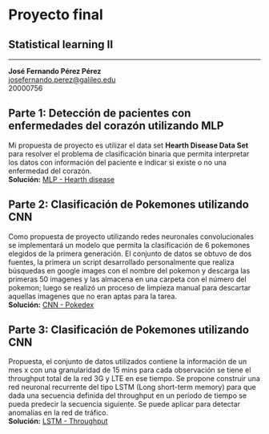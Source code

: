 # Proyecto final
## Statistical learning II
---
**José Fernando Pérez Pérez**  
josefernando.perez@galileo.edu  
20000756

## Parte 1: Detección de pacientes con enfermedades del corazón utilizando MLP
Mi propuesta de proyecto es utilizar el data set **Hearth Disease Data Set** para resolver el problema de clasificación binaria que permita interpretar los datos con información del paciente e indicar si existe o no una enfermedad del corazón.  
**Solución:** [MLP - Hearth disease](mlp-hearth-disease-classification/MLP_20000756.ipynb)

## Parte 2: Clasificación de Pokemones utilizando CNN
Como propuesta de proyecto utilizando redes neuronales convolucionales se implementará un modelo que permita la clasificación de 6 pokemones elegidos de la primera generación. El conjunto de datos se obtuvo de dos fuentes, la primera un script desarrollado personalmente que realiza búsquedas en google images con el nombre del pokemon y descarga las primeras 50 imagenes y las almacena en una carpeta con el número del pokemon; luego se realizó un proceso de limpieza manual para descartar aquellas imagenes que no eran aptas para la tarea.  
**Solución:** [CNN - Pokedex](convnet-pokedex/CNN_20000756.ipynb)

## Parte 3: Clasificación de Pokemones utilizando CNN
Propuesta, el conjunto de datos utilizados contiene la información de un mes x con una granularidad de 15 mins para cada observación se tiene el throughput total de la red 3G y LTE en ese tiempo. Se propone construir una red neuronal recurrente del tipo LSTM (Long short-term memory) para que dada una secuencia definida del throughput en un período de tiempo se pueda predecir la secuencia siguiente. Se puede aplicar para detectar anomalías en la red de tráfico.  
**Solución:** [LSTM - Throughput](lstm-throughput/LSTM_20000756.ipynb)
